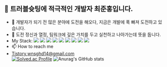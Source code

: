## 👋 트러블슛팅에 적극적인 개발자 최준홍입니다.
- 👀 개발자가 되기 전 많은 분야에 도전을 해오다, 지금은 개발에 푹 빠져 도전하고 있습니다.
- 🌱 도전 정신과 열정, 팀워크에 깊은 가치를 두고 실천하고 나아가는데 뜻을 둡니다. 
- My Stack:  <img src="https://img.shields.io/badge/Python-3776AB?style=flat-square&logo=Python&logoColor=ffffff"/> <img src="https://img.shields.io/badge/Django-092E20?style=flat-square&logo=Django&logoColor=ffffff"/> <img src="https://img.shields.io/badge/HTML5-E34F26?style=flat-square&logo=HTML5&logoColor=ffffff"/> <img src="https://img.shields.io/badge/CSS3-1572B6?style=flat-square&logo=CSS3&logoColor=ffffff"/> <img src="https://img.shields.io/badge/Bootstrap-7952B3?style=flat-square&logo=Bootstrap&logoColor=ffffff"/> <img src="https://img.shields.io/badge/Visual Studio Code-007ACC?style=flat-square&logo=Visual Studio Code&logoColor=ffffff"/> <img src="https://img.shields.io/badge/Git-F05032?style=flat-square&logo=Git&logoColor=ffffff"/> <img src="https://img.shields.io/badge/GitHub-181717?style=flat-square&logo=GitHub&logoColor=ffffff"/> <img src="https://img.shields.io/badge/JavaScript-F7DF1E?style=flat-square&logo=JavaScript&logoColor=ffffff"/>
- 📫 How to reach me 
- [Tistory](https://wnsghd04.tistory.com/),wnsghd14@gmail.com
<br>[![Solved.ac Profile](http://mazassumnida.wtf/api/generate_badge?boj=wnsghd04)](https://solved.ac/wnsghd04)
![Anurag's GitHub stats](https://github-readme-stats.vercel.app/api?username=wnsghd14&theme=dark&show_icons=true)
<!---
wnsghd14/wnsghd14 is a ✨ special ✨ repository because its `README.md` (this file) appears on your GitHub profile.
You can click the Preview link to take a look at your changes.
--->
